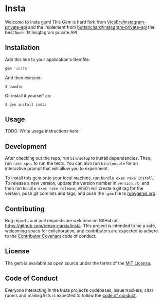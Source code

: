 # Insta

Welcome to Insta gem! This Gem is hard fork from [VicoErv/instagram-private-api](https://github.com/VicoErv/instagram-private-api) and the implement from [huttarichard/instagram-private-api](https://github.com/huttarichard/instagram-private-api) the best `Node-JS` Insgtagram private API

## Installation

Add this line to your application's Gemfile:

```ruby
gem 'insta'
```

And then execute:

    $ bundle

Or install it yourself as:

    $ gem install insta

## Usage

TODO: Write usage instructions here

## Development

After checking out the repo, run `bin/setup` to install dependencies. Then, run `rake spec` to run the tests. You can also run `bin/console` for an interactive prompt that will allow you to experiment.

To install this gem onto your local machine, run `bundle exec rake install`. To release a new version, update the version number in `version.rb`, and then run `bundle exec rake release`, which will create a git tag for the version, push git commits and tags, and push the `.gem` file to [rubygems.org](https://rubygems.org).

## Contributing

Bug reports and pull requests are welcome on GitHub at https://github.com/renan-garcia/insta. This project is intended to be a safe, welcoming space for collaboration, and contributors are expected to adhere to the [Contributor Covenant](http://contributor-covenant.org) code of conduct.

## License

The gem is available as open source under the terms of the [MIT License](https://opensource.org/licenses/MIT).

## Code of Conduct

Everyone interacting in the Insta project’s codebases, issue trackers, chat rooms and mailing lists is expected to follow the [code of conduct](https://github.com/renan-garcia/insta/blob/master/CODE_OF_CONDUCT.md).
